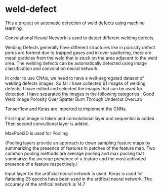 # weld-defect


This a project on automatic detection of weld defects using machine learning

Convulational Neural Network is used to detect different welding defects.

Welding Defects generally have different structures like in porosity defect pores are formed due to trapped gases and in over spattering, there are metal particles from the weld that is stuck on the area adjacent to the weld area. The welding defects can be automatically detected using image classification and convolution neural network.

In order to use CNNs, we need to have a well-segregated dataset of welding defects images. So far I have collected 61 images of welding defects. I have edited and selected the images that can be used for detection. I have separated the images in the following categories : Good Weld image 
Porosity 
Over Spatter 
Burn Through 
Undercut 
OverLap

Tensorflow and Keras are imported to implement the CNNs.

First Input image is taken and convolutional layer and sequential is added.
Then second convultional layer is added.

MaxPool2D is used for Pooling 

(Pooling layers provide an approach to down sampling feature maps by summarizing the presence of features in patches of the feature map. Two common pooling methods are average pooling and max pooling that summarize the average presence of a feature and the most activated presence of a feature respectively.)

Input layer for the artificial neural network is used.
Keras is used for flattening
25 epochs have been used in the artifical neural network.
The accuracy of the artifical network is 14.7 
